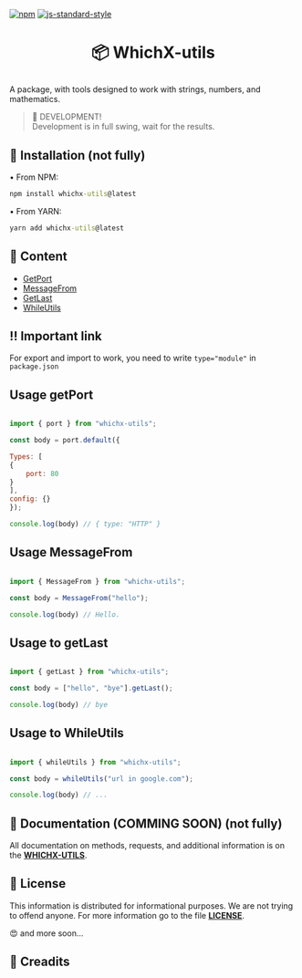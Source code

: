 

[![npm](https://img.shields.io/npm/dt/whichx-utils.svg?style=flat-square)](https://npmjs.com/package/whichx-utils) [![js-standard-style](https://img.shields.io/badge/code%20style-standard-brightgreen.svg)](http://standardjs.com)



<h1><p style="text-align: center" align="center">📦 WhichX-utils</p></h1>

A package, with tools designed to work with strings, numbers, and mathematics.

> 🚧 DEVELOPMENT! <br/> 
> Development is in full swing, wait for the results.

## 🔑 Installation (not fully)

• From NPM:

```cmd
npm install whichx-utils@latest

```

• From YARN:

```cmd
yarn add whichx-utils@latest

```
## 📁 Content

- [GetPort](#usage-getport)
- [MessageFrom](#usage-messagefrom)
- [GetLast](#usage-to-getlast)
- [WhileUtils](#usage-to-whileutils)



## ‼️ Important link
For export and import to work, you need to write ```type="module"``` in ```package.json```


## Usage getPort
```js

import { port } from "whichx-utils";

const body = port.default({

Types: [
{
    port: 80
}
],
config: {}
});

console.log(body) // { type: "HTTP" }

```



## Usage MessageFrom
```js

import { MessageFrom } from "whichx-utils";

const body = MessageFrom("hello");

console.log(body) // Hello.

```



## Usage to getLast
```js

import { getLast } from "whichx-utils";

const body = ["hello", "bye"].getLast();

console.log(body) // bye

```



## Usage to WhileUtils
```js

import { whileUtils } from "whichx-utils";

const body = whileUtils("url in google.com");

console.log(body) // ...

```

## 📁 Documentation (COMMING SOON) (not fully)

All documentation on methods, requests, and additional information is on the **[WHICHX-UTILS](whichx-utils.github.io)**.

## 📃 License 

This information is distributed for informational purposes. We are not trying to offend anyone. For more information go to the file **[LICENSE](https://github.com/spelsinx/whichx-utils/blob/main/LICENSE)**. 

😍 and more soon...

## 🔗 Creadits
